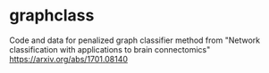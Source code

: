 # graphclass

Code and data for penalized graph classifier method from "Network classification with applications to brain connectomics" https://arxiv.org/abs/1701.08140
